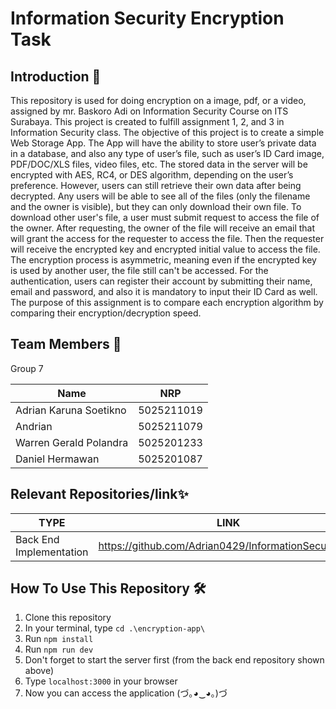 # Information Security Encryption Task

## Introduction 👋

This repository is used for doing encryption on a image, pdf, or a video, assigned by mr. Baskoro Adi on Information Security Course on ITS Surabaya. This project is created to fulfill assignment 1, 2, and 3 in Information Security class. The objective of this project is to create a simple Web Storage App. The App will have the ability to store user’s private data in a database, and also any type of user’s file, such as user’s ID Card image, PDF/DOC/XLS files, video files, etc. The stored data in the server will be encrypted with AES, RC4, or DES algorithm, depending on the user’s preference. However, users can still retrieve their own data after being decrypted. Any users will be able to see all of the files (only the filename and the owner is visible), but they can only download their own file. To download other user's file, a user must submit request to access the file of the owner. After requesting, the owner of the file will receive an email that will grant the access for the requester to access the file. Then the requester will receive the encrypted key and encrypted initial value to access the file. The encryption process is asymmetric, meaning even if the encrypted key is used by another user, the file still can't be accessed. For the authentication, users can register their account by  submitting their name, email and password, and also it is mandatory to input their ID Card as well. The purpose of this assignment is to compare each encryption algorithm by comparing their encryption/decryption speed.

## Team Members 🧑

Group 7

| Name                   | NRP        |
| ---------------------- | ---------- |
| Adrian Karuna Soetikno | 5025211019 |
| Andrian                | 5025211079 |
| Warren Gerald Polandra | 5025201233 |
| Daniel Hermawan        | 5025201087 |

## Relevant Repositories/link✨
| TYPE | LINK                                           |
| ---- | ---------------------------------------------- |
| Back End Implementation | https://github.com/Adrian0429/InformationSecurity_Be |

## How To Use This Repository 🛠️
1. Clone this repository
2. In your terminal, type `cd .\encryption-app\`
3. Run `npm install`
4. Run `npm run dev`
5. Don't forget to start the server first (from the back end repository shown above)
6. Type `localhost:3000` in your browser
7. Now you can access the application (づ｡◕‿◕｡)づ
